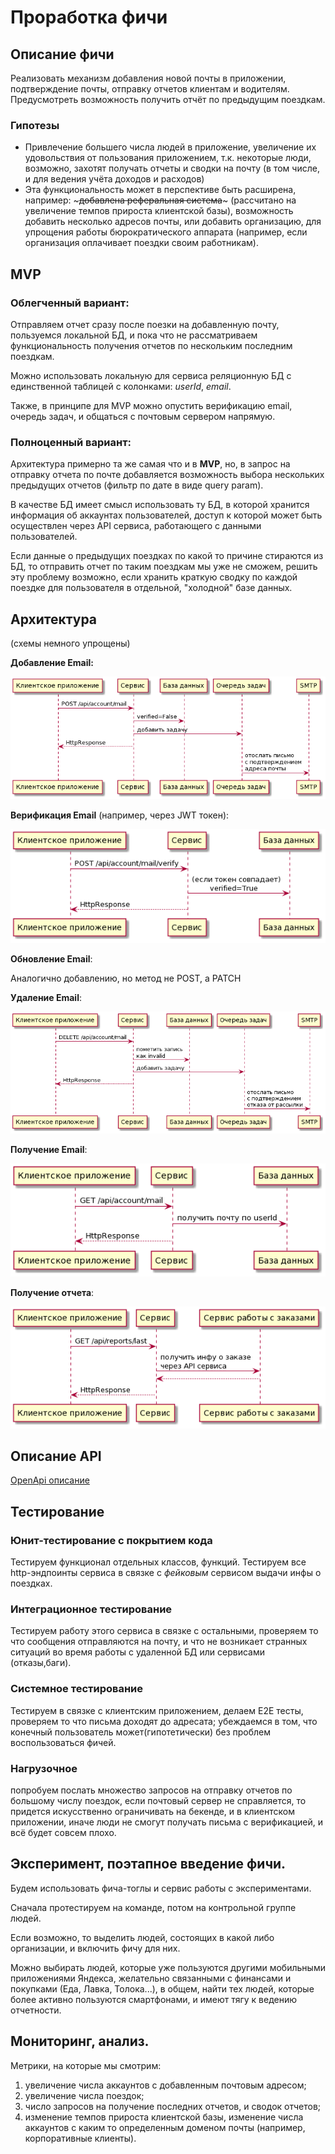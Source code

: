 # Проработка фичи

## Описание фичи

Реализовать механизм добавления новой почты в приложении, подтверждение почты, отправку отчетов клиентам и водителям. Предусмотреть возможность получить отчёт по предыдущим поездкам.  

### Гипотезы

+ Привлечение большего числа людей в приложение, увеличение их удовольствия от пользования приложением, т.к. некоторые люди, возможно, захотят получать отчеты и сводки на почту (в том числе, и для ведения учёта доходов и расходов)
+ Эта функциональность может в перспективе быть расширена, например: ~~~добавлена реферальная система~~~ (рассчитано на увеличение темпов прироста клиентской базы), возможность добавить несколько адресов почты, или добавить организацию, для упрощения работы бюрократического аппарата (например, если организация оплачивает поездки своим работникам).

## MVP

### Облегченный вариант:

Отправляем отчет сразу после поезки на добавленную почту, пользуемся локальной БД, и пока что не рассматриваем функциональность получения отчетов по нескольким последним поездкам.

Можно использовать локальную для сервиса реляционную БД с единственной таблицей с колонками: *userId*, *email*.

Также, в принципе для MVP можно опустить верификацию email, очередь задач, и общаться с почтовым сервером напрямую.

### Полноценный вариант:
Архитектура примерно та же самая что и в **MVP**, но, в запрос на отправку отчета по почте добавляется возможность выбора нескольких предыдущих отчетов (фильтр по дате в виде query param).

В качестве БД имеет смысл использовать ту БД, в которой хранится информация об аккаунтах пользователей, доступ к которой может быть осуществлен через API сервиса, работающего с данными пользователей.

Если данные о предыдущих поездках по какой то причине стираются из БД, то отправить отчет по таким поездкам мы уже не сможем, решить эту проблему возможно, если хранить краткую сводку по каждой поездке для пользователя в отдельной, "холодной" базе данных.

## Архитектура

(схемы немного упрощены)

**Добавление Email:**

![alt img1](./img1.png)

**Верификация Email** (например, через JWT токен):

![alt img2](./img2.png)

**Обновление Email**:

Аналогично добавлению, но метод не POST, а PATCH

**Удаление Email**:

![alt img3](./img3.png)

**Получение Email**:

![alt img4](./img4.png)

**Получение отчета**:

![alt img5](./img5.png)


## Описание API

[OpenApi описание](./openapi.yaml)

## Тестирование

### Юнит-тестирование с покрытием кода

Тестируем функционал отдельных классов, функций.
Тестируем все http-эндпоинты сервиса в связке с *фейковым* сервисом выдачи инфы о поездках. 

### Интеграционное тестирование

Тестируем работу этого сервиса в связке с остальными, проверяем то что сообщения отправляются на почту, и что не возникает странных ситуаций во время работы с удаленной БД или сервисами (отказы,баги).

### Системное тестирование

Тестируем в связке с клиентским приложением, делаем E2E тесты, проверяем то что письма доходят до адресата; убеждаемся в том, что конечный пользователь может(гипотетически) без проблем воспользоваться фичей.

### Нагрузочное
попробуем послать множество запросов на отправку отчетов по большому числу поездок, если почтовый сервер не справляется, то придется искусственно ограничивать на бекенде, и в клиентском приложении, иначе люди не смогут получать письма с верификацией, и всё будет совсем плохо. 

## Эксперимент, поэтапное введение фичи.

Будем использовать фича-тоглы и сервис работы с экспериментами.

Сначала протестируем на команде, потом на контрольной группе людей.

Если возможно, то выделить людей, состоящих в какой либо организации, и включить фичу для них.

Можно выбирать людей, которые уже пользуются другими мобильными приложениями Яндекса, желательно связанными с финансами и покупками (Еда, Лавка, Толока...), в общем, найти тех людей, которые более активно пользуются смартфонами, и имеют тягу к ведению отчетности.

## Мониторинг, анализ.

Метрики, на которые мы смотрим:
1. увеличение числа аккаунтов с добавленным почтовым адресом;
2. увеличение числа поездок;
3. число запросов на получение последних отчетов, и сводок отчетов;
4. изменение темпов прироста клиентской базы, изменение числа аккаунтов с каким то определенным доменом почты (например, корпоративные клиенты).